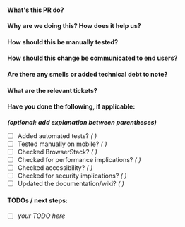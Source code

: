 #### What's this PR do?

#### Why are we doing this? How does it help us?

#### How should this be manually tested?

#### How should this change be communicated to end users?

#### Are there any smells or added technical debt to note?

#### What are the relevant tickets?

#### Have you done the following, if applicable:

**_(optional: add explanation between parentheses)_**

- [ ] Added automated tests? _( )_
- [ ] Tested manually on mobile? _( )_
- [ ] Checked BrowserStack? _( )_
- [ ] Checked for performance implications? _( )_
- [ ] Checked accessibility? _( )_
- [ ] Checked for security implications? _( )_
- [ ] Updated the documentation/wiki? _( )_

#### TODOs / next steps:

- [ ] _your TODO here_
